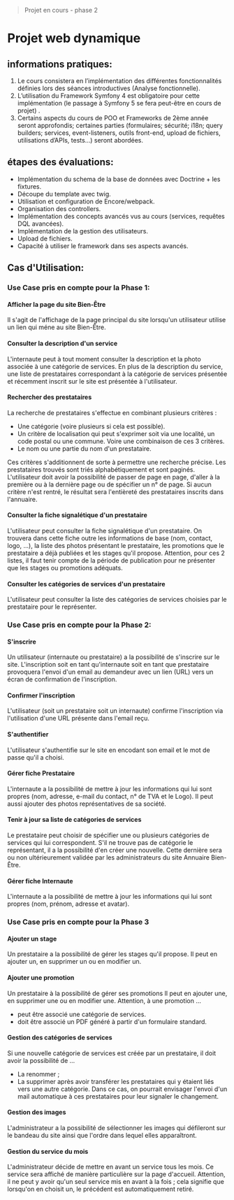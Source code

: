 >Projet en cours - phase 2
  

# Projet web dynamique
## informations pratiques:
1. Le cours consistera en l’implémentation des différentes fonctionnalités définies lors des séances introductives (Analyse fonctionnelle).
2. L’utilisation du Framework Symfony 4 est obligatoire pour cette implémentation (le passage à Symfony 5 se fera peut-être en cours de projet) .
3. Certains aspects du cours de POO et Frameworks de 2ème année seront approfondis; certaines parties (formulaires; sécurité; i18n; query builders; services, event-listeners, outils front-end, upload de fichiers, utilisations d’APIs, tests...) seront abordées.
## étapes des évaluations:
- Implémentation du schema de la base de données avec Doctrine + les fixtures.
- Découpe du template avec twig.
- Utilisation et configuration de Encore/webpack.
- Organisation des controllers.
- Implémentation des concepts avancés vus au cours (services, requêtes DQL avancées).
- Implémentation de la gestion des utilisateurs.
- Upload de fichiers.
- Capacité à utiliser le framework dans ses aspects avancés.
## Cas d'Utilisation:
### Use Case pris en compte pour la Phase 1:
#### Afficher la page du site Bien-Être
Il s'agit de l'affichage de la page principal du site lorsqu'un utilisateur utilise un lien qui méne au site
Bien-Être.
#### Consulter la description d'un service
L'internaute peut à tout moment consulter la description et la photo associée à une catégorie de services.
En plus de la description du service, une liste de prestataires correspondant à la catégorie de services présentée et récemment inscrit sur le site est présentée à l'utilisateur.
#### Rechercher des prestataires
La recherche de prestataires s'effectue en combinant plusieurs critères :
- Une catégorie (voire plusieurs si cela est possible).
- Un critère de localisation qui peut s'exprimer soit via une localité, un code postal ou une
commune. Voire une combinaison de ces 3 critères.
- Le nom ou une partie du nom d'un prestataire.   

Ces critères s'additionnent de sorte à permettre une recherche précise.
Les prestataires trouvés sont triés alphabétiquement et sont paginés. L'utilisateur doit avoir la possibilité de passer de page en page, d'aller à la première ou à la dernière page ou de spécifier un n° de page.
Si aucun critère n'est rentré, le résultat sera l'entièreté des prestataires inscrits dans l'annuaire.
#### Consulter la fiche signalétique d'un prestataire
L'utilisateur peut consulter la fiche signalétique d'un prestataire.
On trouvera dans cette fiche outre les informations de base (nom, contact, logo, ...), la liste des photos présentant le prestataire, les promotions que le prestataire a déjà publiées et les stages qu'il propose. Attention, pour ces 2 listes, il faut tenir compte de la période de publication pour ne présenter que les stages ou promotions adéquats.
#### Consulter les catégories de services d'un prestataire
L'utilisateur peut consulter la liste des catégories de services choisies par le prestataire pour le représenter.
### Use Case pris en compte pour la Phase 2:
#### S'inscrire
Un utilisateur (internaute ou prestataire) a la possibilité de s'inscrire sur le site.
L'inscription soit en tant qu'internaute soit en tant que prestataire provoquera l'envoi d'un email au demandeur avec un lien (URL) vers un écran de confirmation de l'inscription.
#### Confirmer l'inscription
L'utilisateur (soit un prestataire soit un internaute) confirme l'inscription via l'utilisation d'une URL
présente dans l'email reçu.
#### S'authentifier
L'utilisateur s'authentifie sur le site en encodant son email et le mot de passe qu'il a choisi.
#### Gérer fiche Prestataire
L'internaute a la possibilité de mettre à jour les informations qui lui sont propres (nom, adresse, e-mail du contact, n° de TVA et le Logo).
Il peut aussi ajouter des photos représentatives de sa société.
#### Tenir à jour sa liste de catégories de services
Le prestataire peut choisir de spécifier une ou plusieurs catégories de services qui lui correspondent.
S'il ne trouve pas de catégorie le représentant, il a la possibilité d'en créer une nouvelle. Cette dernière
sera ou non ultérieurement validée par les administrateurs du site Annuaire Bien-Être.
#### Gérer fiche Internaute
L'internaute a la possibilité de mettre à jour les informations qui lui sont propres (nom, prénom, adresse et avatar).
### Use Case pris en compte pour la Phase 3
#### Ajouter un stage
Un prestataire a la possibilité de gérer les stages qu'il propose.
Il peut en ajouter un, en supprimer un ou en modifier un.
#### Ajouter une promotion
Un prestataire à la possibilité de gérer ses promotions
Il peut en ajouter une, en supprimer une ou en modifier une. Attention, à une promotion ...
- peut être associé une catégorie de services.
- doit être associé un PDF généré à partir d'un formulaire standard.
#### Gestion des catégories de services
Si une nouvelle catégorie de services est créée par un prestataire, il doit avoir la possibilité de ...
- La renommer ;
- La supprimer après avoir transférer les prestataires qui y étaient liés vers une autre catégorie. Dans
ce cas, on pourrait envisager l'envoi d'un mail automatique à ces prestataires pour leur signaler le
changement.
#### Gestion des images
L'administrateur a la possibilité de sélectionner les images qui défileront sur le bandeau du site ainsi
que l'ordre dans lequel elles apparaîtront.
#### Gestion du service du mois
L'administrateur décide de mettre en avant un service tous les mois.
Ce service sera affiché de manière particulière sur la page d'accueil.
Attention, il ne peut y avoir qu'un seul service mis en avant à la fois ; cela signifie que lorsqu'on en choisit un, le précédent est automatiquement retiré.
